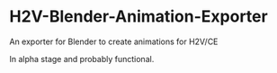 # H2V-Blender-Animation-Exporter
An exporter for Blender to create animations for H2V/CE

In alpha stage and probably functional.